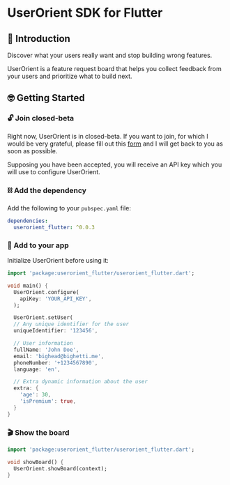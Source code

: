 # UserOrient SDK for Flutter

## 🚀 Introduction

Discover what your users really want and stop building wrong features. 

UserOrient is a feature request board that helps you collect feedback from your users and prioritize what to build next.

## 🤓 Getting Started

### 🔓 Join closed-beta

Right now, UserOrient is in closed-beta. If you want to join, for which I would be very grateful, please fill out this [form](https://scolpshz3d6.typeform.com/to/EXb0XM52) and I will get back to you as soon as possible.

Supposing you have been accepted, you will receive an API key which you will use to configure UserOrient. 

### ⛓️ Add the dependency

Add the following to your `pubspec.yaml` file:

```yaml
dependencies:
  userorient_flutter: ^0.0.3
```

### 📱 Add to your app

Initialize UserOrient before using it:


```dart
import 'package:userorient_flutter/userorient_flutter.dart';

void main() {
  UserOrient.configure(
    apiKey: 'YOUR_API_KEY',
  );

  UserOrient.setUser(
  // Any unique identifier for the user
  uniqueIdentifier: '123456',

  // User information
  fullName: 'John Doe',
  email: 'bighead@bighetti.me',
  phoneNumber: '+1234567890',
  language: 'en',

  // Extra dynamic information about the user
  extra: {
    'age': 30,
    'isPremium': true,
  }
}
```

### 🎬 Show the board

```dart
import 'package:userorient_flutter/userorient_flutter.dart';

void showBoard() {
  UserOrient.showBoard(context);
}
```